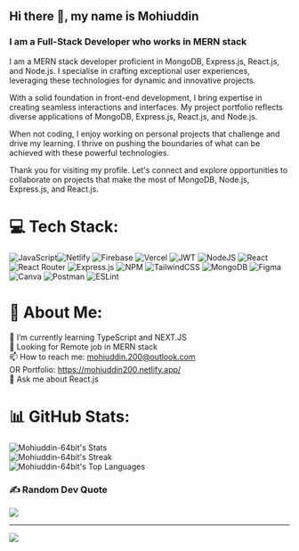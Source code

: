 ## Hi there 👋, my name is __Mohiuddin__
### I am a Full-Stack Developer who works in MERN stack

I am a MERN stack developer proficient in MongoDB, Express.js, React.js, and Node.js. I specialise in crafting exceptional user experiences, leveraging these technologies for dynamic and innovative projects.

With a solid foundation in front-end development, I bring expertise in creating seamless interactions and interfaces. My project portfolio reflects diverse applications of MongoDB, Express.js, React.js, and Node.js.

When not coding, I enjoy working on personal projects that challenge and drive my learning. I thrive on pushing the boundaries of what can be achieved with these powerful technologies.

Thank you for visiting my profile. Let's connect and explore opportunities to collaborate on projects that make the most of MongoDB, Node.js, Express.js, and React.js.
# 💻 Tech Stack:
![JavaScript](https://img.shields.io/badge/javascript-%23323330.svg?style=flat-square&logo=javascript&logoColor=%23F7DF1E)![Netlify](https://img.shields.io/badge/netlify-%23000000.svg?style=flat-square&logo=netlify&logoColor=#00C7B7) ![Firebase](https://img.shields.io/badge/firebase-%23039BE5.svg?style=flat-square&logo=firebase) ![Vercel](https://img.shields.io/badge/vercel-%23000000.svg?style=flat-square&logo=vercel&logoColor=white) ![JWT](https://img.shields.io/badge/JWT-black?style=flat-square&logo=JSON%20web%20tokens) ![NodeJS](https://img.shields.io/badge/node.js-6DA55F?style=flat-square&logo=node.js&logoColor=white) ![React](https://img.shields.io/badge/react-%2320232a.svg?style=flat-square&logo=react&logoColor=%2361DAFB) ![React Router](https://img.shields.io/badge/React_Router-CA4245?style=flat-square&logo=react-router&logoColor=white) ![Express.js](https://img.shields.io/badge/express.js-%23404d59.svg?style=flat-square&logo=express&logoColor=%2361DAFB) ![NPM](https://img.shields.io/badge/NPM-%23000000.svg?style=flat-square&logo=npm&logoColor=white) ![TailwindCSS](https://img.shields.io/badge/tailwindcss-%2338B2AC.svg?style=flat-square&logo=tailwind-css&logoColor=white) ![MongoDB](https://img.shields.io/badge/MongoDB-%234ea94b.svg?style=flat-square&logo=mongodb&logoColor=white)	![Figma](https://img.shields.io/badge/figma-%23F24E1E.svg?style=flat-square&logo=figma&logoColor=white) ![Canva](https://img.shields.io/badge/Canva-%2300C4CC.svg?style=flat-square&logo=Canva&logoColor=white) ![Postman](https://img.shields.io/badge/Postman-FF6C37?style=flat-square&logo=postman&logoColor=white) ![ESLint](https://img.shields.io/badge/ESLint-4B3263?style=flat-square&logo=eslint&logoColor=white)

# 💫 About Me:
🌱 I’m currently learning TypeScript and NEXT.JS<br>🔭 Looking for Remote job in MERN stack<br>📫 How to reach me: mohiuddin.200@outlook.com<br> OR Portfolio: https://mohiuddin200.netlify.app/ <br>💬 Ask me about React.js

# 📊 GitHub Stats:
![Mohiuddin-64bit's Stats](https://github-readme-stats.vercel.app/api?username=Mohiuddin-64bit&theme=vue-dark&show_icons=true&hide_border=false&count_private=true)<br/>
![Mohiuddin-64bit's Streak](https://github-readme-streak-stats.herokuapp.com/?user=Mohiuddin-64bit&theme=vue-dark&hide_border=false)<br/>
![Mohiuddin-64bit's Top Languages](https://github-readme-stats.vercel.app/api/top-langs/?username=Mohiuddin-64bit&theme=vue-dark&show_icons=true&hide_border=false&layout=compact)

### ✍️ Random Dev Quote
![](https://quotes-github-readme.vercel.app/api?type=horizontal&theme=radical)

---
[![](https://visitcount.itsvg.in/api?id=Mohiuddin-64bit&icon=0&color=0)](https://visitcount.itsvg.in)

<!-- Proudly created with GPRM ( https://gprm.itsvg.in ) -->

